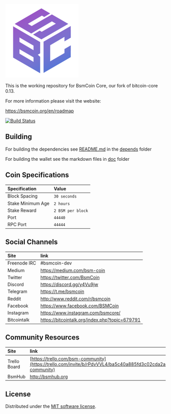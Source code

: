 ![BsmCoin](./img/logo-extended.png)

This is the working repository for BsmCoin Core, our fork of bitcoin-core 0.13.

For more information please visit the website:

 https://bsmcoin.org/en/roadmap 

[![Build Status](https://travis-ci.org/bsmcoin/bsmcoin-core.svg?branch=master)](https://travis-ci.org/bsmcoin/bsmcoin-core)

## Building

For building the dependencies see [README.md](depends/README.md) in the [depends](depends) folder

For building the wallet see the markdown files in [doc](doc) folder

## Coin Specifications

| Specification | Value |
|:-----------|:-----------|
| Block Spacing | `30 seconds` |
| Stake Minimum Age | `2 hours` |
 | Stake Reward | `2 BSM per block` | 
| Port | `44440` |
| RPC Port | `44444` |

## Social Channels

| Site | link |
|:-----------|:-----------|
| Freenode IRC | #bsmcoin-dev |
| Medium | https://medium.com/bsm-coin |
| Twitter | https://twitter.com/BsmCoin |
| Discord | https://discord.gg/y4Vu9jw |
| Telegram | https://t.me/bsmcoin |
| Reddit | http://www.reddit.com/r/bsmcoin |
| Facebook | https://www.facebook.com/BSMCoin |
| Instagram | https://www.instagram.com/bsmcore/ |
| Bitcointalk | https://bitcointalk.org/index.php?topic=679791 |

## Community Resources

| Site         | link                                                                                                                    |
| :----------- | :---------------------------------------------------------------------------------------------------------------------- |
| Trello Board | [https://trello.com/bsm-community](https://trello.com/invite/b/rPdvVVL4/ba5c40a885fd3c02cda2a8b406ff7124/bsm-community) |
| BsmHub       | http://bsmhub.org                                                                                                       |



License
---------------------
Distributed under the [MIT software license](http://www.opensource.org/licenses/mit-license.php).
